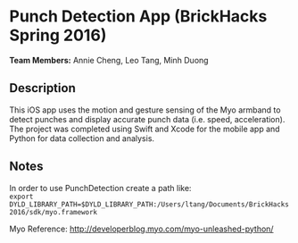# Punch Detection App (BrickHacks Spring 2016)

<b>Team Members:</b> Annie Cheng, Leo Tang, Minh Duong

## Description
This iOS app uses the motion and gesture sensing of the Myo armband to detect punches and display accurate punch data (i.e. speed, acceleration). The project was completed using Swift and Xcode for the mobile app and Python for data collection and analysis.

## Notes
In order to use PunchDetection create a path like:<br> 
`export DYLD_LIBRARY_PATH=$DYLD_LIBRARY_PATH:/Users/ltang/Documents/BrickHacks2016/sdk/myo.framework`

Myo Reference: http://developerblog.myo.com/myo-unleashed-python/

